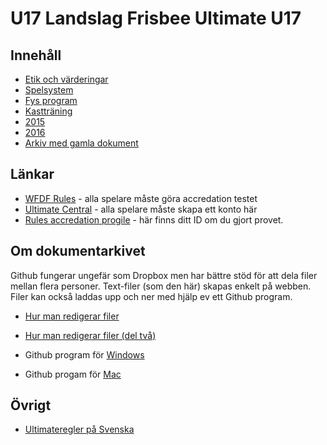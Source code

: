 U17 Landslag Frisbee Ultimate U17
==================================

Innehåll
----------------------

* [Etik och värderingar](./etik_och_varderingar)
* [Spelsystem](./spelsystem)
* [Fys program](./fys)
* [Kastträning](./kasttraning)
* [2015](2015)
* [2016](2016)
* [Arkiv med gamla dokument](./arkiv)


Länkar
-----

 * [WFDF Rules](http://rules.wfdf.org) - alla spelare måste göra accredation testet
 * [Ultimate Central](http://ultimatecentral.com) - alla spelare måste skapa ett konto här
 * [Rules accredation progile](http://rules.wfdf.org/component/users/?view=login) - här finns
   ditt ID om du gjort provet.


Om dokumentarkivet
-----------------

Github fungerar ungefär som Dropbox men har bättre stöd för att dela filer mellan flera personer. Text-filer (som den här) skapas enkelt på webben. Filer kan också laddas upp och ner med hjälp ev ett Github program.

* [Hur man redigerar filer](https://help.github.com/articles/editing-files-in-your-repository/)
* [Hur man redigerar filer (del två)](https://help.github.com/articles/github-flavored-markdown/)

* Github program för [Windows](https://windows.github.com)
* Github progam för [Mac](https://mac.github.com)


Övrigt
-----

* [Ultimateregler på Svenska](http://ultimateregler.github.io)
